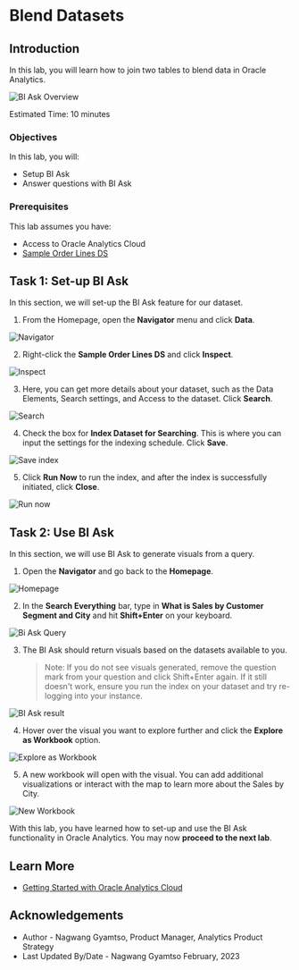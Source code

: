 # Blend Datasets

## Introduction

In this lab, you will learn how to join two tables to blend data in Oracle Analytics.

  ![BI Ask Overview](images/bi-ask-result.png)

Estimated Time: 10 minutes

### Objectives

In this lab, you will:
* Setup BI Ask
* Answer questions with BI Ask

### Prerequisites

This lab assumes you have:
* Access to Oracle Analytics Cloud
* [Sample Order Lines DS](https://objectstorage.us-phoenix-1.oraclecloud.com/p/TBMVACa7qZgj8ijJ3j5wlILzaVVtw1jo6n4rO8mREaAKjRoWAPX0OVTaEL39buPQ/n/idbwmyplhk4t/b/LiveLabsFiles/o/Sample%20Order%20Lines%20DS.xlsx)

## Task 1: Set-up BI Ask
In this section, we will set-up the BI Ask feature for our dataset.

1. From the Homepage, open the **Navigator** menu and click **Data**.

  ![Navigator](images/navigate-data.png)

2. Right-click the **Sample Order Lines DS** and click **Inspect**.

  ![Inspect](images/inspect.png)

3. Here, you can get more details about your dataset, such as the Data Elements, Search settings, and Access to the dataset. Click **Search**.

  ![Search](images/search.png)

4. Check the box for **Index Dataset for Searching**. This is where you can input the settings for the indexing schedule. Click **Save**.

  ![Save index](images/save-index.png)

5. Click **Run Now** to run the index, and after the index is successfully initiated, click **Close**.

  ![Run now](images/run-now.png)

## Task 2: Use BI Ask
In this section, we will use BI Ask to generate visuals from a query.

1. Open the **Navigator** and go back to the **Homepage**.

  ![Homepage](images/back-homepage.png)

2. In the **Search Everything** bar, type in **What is Sales by Customer Segment and City** and hit **Shift+Enter** on your keyboard.

  ![Bi Ask Query](images/shift-enter.png)

3. The BI Ask should return visuals based on the datasets available to you.
    > Note: If you do not see visuals generated, remove the question mark from your question and click Shift+Enter again. If it still doesn't work, ensure you run the index on your dataset and try re-logging into your instance.

  ![BI Ask result](images/bi-ask-result.png)

4. Hover over the visual you want to explore further and click the **Explore as Workbook** option.

  ![Explore as Workbook](images/explore-as-workbook.png)

5. A new workbook will open with the visual. You can add additional visualizations or interact with the map to learn more about the Sales by City.

  ![New Workbook](images/new-workbook.png)


With this lab, you have learned how to set-up and use the BI Ask functionality in Oracle Analytics. You may now **proceed to the next lab**.

## Learn More
* [Getting Started with Oracle Analytics Cloud](https://docs.oracle.com/en/cloud/paas/analytics-cloud/acsgs/what-is-oracle-analytics-cloud.html#GUID-E68C8A55-1342-43BB-93BC-CA24E353D873)


## Acknowledgements
* Author - Nagwang Gyamtso, Product Manager, Analytics Product Strategy
* Last Updated By/Date - Nagwang Gyamtso February, 2023
